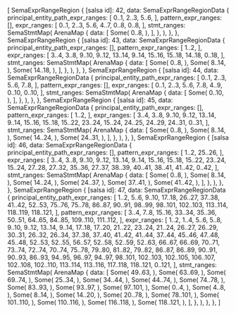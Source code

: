 [
    SemaExprRangeRegion {
        [salsa id]: 42,
        data: SemaExprRangeRegionData {
            principal_entity_path_expr_ranges: [
                0..1,
                2..3,
                5..6,
            ],
            pattern_expr_ranges: [],
            expr_ranges: [
                0..1,
                2..3,
                5..6,
                4..7,
                0..8,
                0..8,
            ],
            stmt_ranges: SemaStmtMap(
                ArenaMap {
                    data: [
                        Some(
                            0..8,
                        ),
                    ],
                },
            ),
        },
    },
    SemaExprRangeRegion {
        [salsa id]: 43,
        data: SemaExprRangeRegionData {
            principal_entity_path_expr_ranges: [],
            pattern_expr_ranges: [
                1..2,
            ],
            expr_ranges: [
                3..4,
                3..8,
                9..10,
                9..12,
                13..14,
                9..14,
                15..16,
                15..18,
                14..18,
                0..18,
            ],
            stmt_ranges: SemaStmtMap(
                ArenaMap {
                    data: [
                        Some(
                            0..8,
                        ),
                        Some(
                            8..14,
                        ),
                        Some(
                            14..18,
                        ),
                    ],
                },
            ),
        },
    },
    SemaExprRangeRegion {
        [salsa id]: 44,
        data: SemaExprRangeRegionData {
            principal_entity_path_expr_ranges: [
                0..1,
                2..3,
                5..6,
                7..8,
            ],
            pattern_expr_ranges: [],
            expr_ranges: [
                0..1,
                2..3,
                5..6,
                7..8,
                4..9,
                0..10,
                0..10,
            ],
            stmt_ranges: SemaStmtMap(
                ArenaMap {
                    data: [
                        Some(
                            0..10,
                        ),
                    ],
                },
            ),
        },
    },
    SemaExprRangeRegion {
        [salsa id]: 45,
        data: SemaExprRangeRegionData {
            principal_entity_path_expr_ranges: [],
            pattern_expr_ranges: [
                1..2,
            ],
            expr_ranges: [
                3..4,
                3..8,
                9..10,
                9..12,
                13..14,
                9..14,
                15..16,
                15..18,
                15..22,
                23..24,
                15..24,
                24..25,
                24..29,
                24..31,
                0..31,
            ],
            stmt_ranges: SemaStmtMap(
                ArenaMap {
                    data: [
                        Some(
                            0..8,
                        ),
                        Some(
                            8..14,
                        ),
                        Some(
                            14..24,
                        ),
                        Some(
                            24..31,
                        ),
                    ],
                },
            ),
        },
    },
    SemaExprRangeRegion {
        [salsa id]: 46,
        data: SemaExprRangeRegionData {
            principal_entity_path_expr_ranges: [],
            pattern_expr_ranges: [
                1..2,
                25..26,
            ],
            expr_ranges: [
                3..4,
                3..8,
                9..10,
                9..12,
                13..14,
                9..14,
                15..16,
                15..18,
                15..22,
                23..24,
                15..24,
                27..28,
                27..32,
                35..36,
                27..37,
                38..39,
                40..41,
                38..41,
                41..42,
                0..42,
            ],
            stmt_ranges: SemaStmtMap(
                ArenaMap {
                    data: [
                        Some(
                            0..8,
                        ),
                        Some(
                            8..14,
                        ),
                        Some(
                            14..24,
                        ),
                        Some(
                            24..37,
                        ),
                        Some(
                            37..41,
                        ),
                        Some(
                            41..42,
                        ),
                    ],
                },
            ),
        },
    },
    SemaExprRangeRegion {
        [salsa id]: 47,
        data: SemaExprRangeRegionData {
            principal_entity_path_expr_ranges: [
                1..2,
                5..6,
                9..10,
                17..18,
                26..27,
                37..38,
                41..42,
                52..53,
                75..76,
                75..78,
                86..87,
                90..91,
                98..99,
                98..101,
                102..103,
                113..114,
                118..119,
                118..121,
            ],
            pattern_expr_ranges: [
                3..4,
                7..8,
                15..16,
                33..34,
                35..36,
                50..51,
                64..65,
                84..85,
                109..110,
                111..112,
            ],
            expr_ranges: [
                1..2,
                1..4,
                5..6,
                5..8,
                9..10,
                9..12,
                13..14,
                9..14,
                17..18,
                17..20,
                21..22,
                23..24,
                21..24,
                26..27,
                26..29,
                30..31,
                26..32,
                26..34,
                37..38,
                37..40,
                41..42,
                41..44,
                37..44,
                45..46,
                47..48,
                45..48,
                52..53,
                52..55,
                56..57,
                52..58,
                52..59,
                52..63,
                66..67,
                66..69,
                70..71,
                73..74,
                72..74,
                70..74,
                75..78,
                79..80,
                81..82,
                79..82,
                86..87,
                86..89,
                90..91,
                90..93,
                86..93,
                94..95,
                96..97,
                94..97,
                98..101,
                102..103,
                102..105,
                106..107,
                102..108,
                102..110,
                113..114,
                113..116,
                117..118,
                118..121,
                0..121,
            ],
            stmt_ranges: SemaStmtMap(
                ArenaMap {
                    data: [
                        Some(
                            49..63,
                        ),
                        Some(
                            63..69,
                        ),
                        Some(
                            69..74,
                        ),
                        Some(
                            25..34,
                        ),
                        Some(
                            34..44,
                        ),
                        Some(
                            44..74,
                        ),
                        Some(
                            74..78,
                        ),
                        Some(
                            83..93,
                        ),
                        Some(
                            93..97,
                        ),
                        Some(
                            97..101,
                        ),
                        Some(
                            0..4,
                        ),
                        Some(
                            4..8,
                        ),
                        Some(
                            8..14,
                        ),
                        Some(
                            14..20,
                        ),
                        Some(
                            20..78,
                        ),
                        Some(
                            78..101,
                        ),
                        Some(
                            101..110,
                        ),
                        Some(
                            110..116,
                        ),
                        Some(
                            116..118,
                        ),
                        Some(
                            118..121,
                        ),
                    ],
                },
            ),
        },
    },
]
